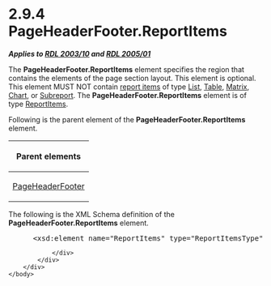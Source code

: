 <html dir="LTR" xmlns:mshelp="http://msdn.microsoft.com/mshelp" xmlns:ddue="http://ddue.schemas.microsoft.com/authoring/2003/5" xmlns:xlink="http://www.w3.org/1999/xlink" xmlns:tool="http://www.microsoft.com/tooltip">
    <head>
        <meta http-equiv="Content-Type" content="text/html; CHARSET=utf-8"></meta>
        <meta name="save" content="history"></meta>
        <title>2.9.4 PageHeaderFooter.ReportItems</title>
        <xml>
            <mshelp:toctitle title="2.9.4 PageHeaderFooter.ReportItems"></mshelp:toctitle>
            <mshelp:rltitle title="[MS-RDL]: PageHeaderFooter.ReportItems"></mshelp:rltitle>
            <mshelp:keyword index="A" term="b3767c30-4984-46a7-81f4-b08f252639ed"></mshelp:keyword>
            <mshelp:attr name="DCSext.ContentType" value="open specification"></mshelp:attr>
            <mshelp:attr name="AssetID" value="b3767c30-4984-46a7-81f4-b08f252639ed"></mshelp:attr>
            <mshelp:attr name="TopicType" value="kbRef"></mshelp:attr>
            <mshelp:attr name="DCSext.Title" value="[MS-RDL]: PageHeaderFooter.ReportItems" />
        </xml>
    </head>
    <body>
        <div id="header">
            <h1 class="heading">2.9.4 PageHeaderFooter.ReportItems</h1>
        </div>
        <div id="mainSection">
            <div id="mainBody">
                <div id="allHistory" class="saveHistory"></div>
                <div id="sectionSection0" class="section" name="collapseableSection">
                    

<p><b><i>Applies to </i></b><a href="a7e2ad00-07c8-4f6d-80ab-3ad55df7b233.htm"><b><i>RDL 2003/10</i></b></a><b>
<i>and </i></b><a href="3ebe2912-4958-4832-b391-cad1f5e13338.htm"><b><i>RDL 2005/01</i></b></a></p>

<p>The <b>PageHeaderFooter.ReportItems</b> element specifies
the region that contains the elements of the page section layout. This element
is optional. This element MUST NOT contain <a href="b2482b3f-74ab-4ca8-a9e5-c07955011743.htm#gt_c6f8e999-fca9-4e79-96e7-fb4c2c43d601">report items</a> of type <a href="ea4c625c-0558-4fb3-b3b8-bde6c160b1e2.htm">List</a>, <a href="660db744-699e-4ca3-a2d6-a5cab4bcf9b0.htm">Table</a>, <a href="25419c0a-c7c6-43d7-8ca5-1af842666dcb.htm">Matrix</a>, <a href="b0ab5524-7eb2-47a7-a4d3-230f5c8c5526.htm">Chart</a>, or <a href="04d4d6d6-e103-48fc-b4f7-bf5b4a7e56e5.htm">Subreport</a>. The <b>PageHeaderFooter.ReportItems</b>
element is of type <a href="c5fef915-e842-43b4-91f9-56af4eb15be0.htm">ReportItems</a>.</p>

<p>Following is the parent element of the <b>PageHeaderFooter.ReportItems</b>
element.</p>

<table>
 <thead>
  <tr>
   <th>
   <p>Parent elements</p>
   </th>
  </tr>
 </thead>
 <tr>
  <td>
  <p><a href="ddc35223-1cb6-4136-823b-e72a3d12e1f9.htm">PageHeaderFooter</a></p>
  </td>
 </tr>
</table>

<p>The following is the XML Schema definition of the <b>PageHeaderFooter.ReportItems</b>
element.</p>

<dl>
<dd>
<div><pre> &lt;xsd:element name=&quot;ReportItems&quot; type=&quot;ReportItemsType&quot; minOccurs=&quot;0&quot; /&gt;
</pre></div>
</dd></dl>


                </div>
            </div>
        </div>
    </body>
</html>